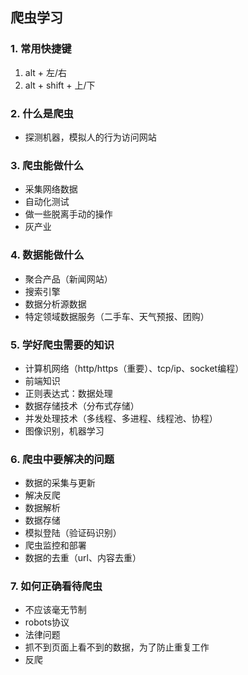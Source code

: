 ## 爬虫学习

### 1. 常用快捷键

1. alt + 左/右
2. alt + shift + 上/下

### 2. 什么是爬虫

- 探测机器，模拟人的行为访问网站

### 3. 爬虫能做什么

- 采集网络数据
- 自动化测试
- 做一些脱离手动的操作
- 灰产业

### 4. 数据能做什么

- 聚合产品（新闻网站）
- 搜索引擎
- 数据分析源数据
- 特定领域数据服务（二手车、天气预报、团购）

### 5. 学好爬虫需要的知识

- 计算机网络（http/https（重要）、tcp/ip、socket编程）
- 前端知识
- 正则表达式：数据处理
- 数据存储技术（分布式存储）
- 并发处理技术（多线程、多进程、线程池、协程）
- 图像识别，机器学习

### 6. 爬虫中要解决的问题

- 数据的采集与更新
- 解决反爬
- 数据解析
- 数据存储
- 模拟登陆（验证码识别）
- 爬虫监控和部署
- 数据的去重（url、内容去重）

### 7. 如何正确看待爬虫

- 不应该毫无节制
- robots协议
- 法律问题
- 抓不到页面上看不到的数据，为了防止重复工作
- 反爬